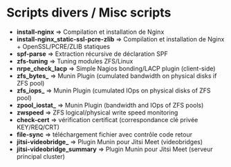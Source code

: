 # Scripts divers / Misc scripts

* **install-nginx** => Compilation et installation de Nginx
* **install-nginx_static-ssl-pcre-zlib** => Compilation et installation de Nginx + OpenSSL/PCRE/ZLIB statiques
* **spf-parse** => Extraction récursive de déclaration SPF
* **zfs-tuning** => Tuning modules ZFS/Linux
* **nrpe_check_lacp** => Simple Nagios bonding/LACP plugin (client-side)
* **zfs_bytes_** => Munin Plugin (cumulated bandwidth on physical disks if ZFS pool)
* **zfs_iops_** => Munin Plugin (cumulated IOps on physical disks of ZFS pool)
* **zpool_iostat_** => Munin Plugin (bandwidth and IOps of ZFS pools)
* **zwspeed** => ZFS logical/physical write speed monitoring
* **check-cert** => vérification certificat (correspondance clé privée KEY/REQ/CRT)
* **file-sync** => téléchargement fichier avec contrôle code retour
* **jitsi-videobridge_** => Plugin Munin pour Jitsi Meet (videobridges)
* **jitsi-videobridge_summary** => Plugin Munin pour Jitsi Meet (serveur principal cluster)

